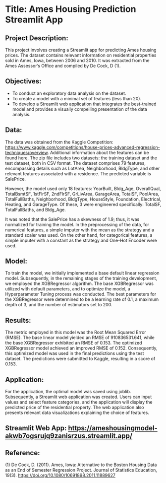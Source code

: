 # Title: Ames Housing Prediction Streamlit App

## Project Description:
This project involves creating a Streamlit app for predicting Ames housing prices. The dataset contains relevant information on residential properties sold in Ames, Iowa, between 2006 and 2010. It was extracted from the Ames Assessor’s Office and compiled by De Cock, D (1).

## Objectives:
* To conduct an exploratory data analysis on the dataset.
* To create a model with a minimal set of features (less than 20).
* To develop a Streamlit web application that integrates the best-trained model and provides a visually compelling presentation of the data analysis.

## Data: 
The data was obtained from the Kaggle Competition: https://www.kaggle.com/competitions/house-prices-advanced-regression-techniques/overview. Additional information about the features can be found here. The zip file includes two datasets: the training dataset and the test dataset, both in CSV format. The dataset comprises 79 features, encompassing details such as LotArea, Neighborhood, BldgType, and other relevant features associated with a residence. The predicted variable is SalePrice.

However, the model used only 18 features: YearBuilt, Bldg_Age, OverallQual, TotalBsmtSF, 1stFlrSF, 2ndFlrSF, GrLivArea, GarageArea, TotalSF, PoolArea, TotalFullBaths, Neighborhood, BldgType, HouseStyle, Foundation, Electrical, Heating, and GarageType. Of these, 3 were engineered specifically: TotalSF, TotalFullBaths, and Bldg_Age.

It was noted that the SalePrice has a skewness of 1.9; thus, it was normalized for training the model. In the preprocessing of the data, for numerical features, a simple imputer with the mean as the strategy and a standard scaler was used. On the other hand, for categorical features, a simple imputer with a constant as the strategy and One-Hot Encoder were used.

## Model:

To train the model, we initially implemented a base default linear regression model. Subsequently, in the remaining stages of the training development, we employed the XGBRegressor algorithm. The base XGBRegressor was utilized with default parameters, and to optimize the model, a Hyperparameter Tuning process was conducted. The best parameters for the XGBRegressor were determined to be a learning rate of 0.1, a maximum depth of 3, and the number of estimators set to 200.

## Results:

The metric employed in this model was the Root Mean Squared Error (RMSE). The base linear model yielded an RMSE of 910836531.641, while the base XGBRegressor exhibited an RMSE of 0.153. The optimized XGBRegressor model achieved an improved RMSE of 0.152. Consequently, this optimized model was used in the final predictions using the test dataset. The predictions were submitted to Kaggle, resulting in a score of 0.153.

## Application:

For the application, the optimal model was saved using joblib. Subsequently, a Streamlit web application was created. Users can input values and select feature categories, and the application will display the predicted price of the residential property. The web application also presents relevant data visualizations explaining the choice of features.
## Streamlit Web App: https://ameshousingmodel-akwb7ogsrujq9zanisrzus.streamlit.app/
 
## Reference: 
(1) De Cock, D. (2011). Ames, Iowa: Alternative to the Boston Housing Data as an End of Semester Regression Project. Journal of Statistics Education, 19(3). https://doi.org/10.1080/10691898.2011.11889627
